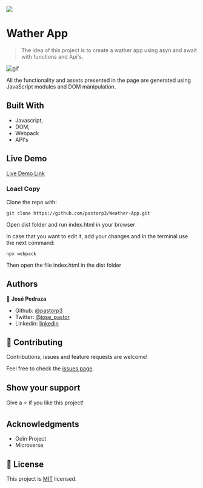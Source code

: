 ![](https://img.shields.io/badge/Microverse-blueviolet)

# Wather App

> The idea of this project is to create a wather app using asyn and await with functions and Api's.

![gif](https://i.pinimg.com/originals/0e/f3/bb/0ef3bb66d9216fffcea9022628f7bb26.gif)

All the functionality and assets presented in the page are generated using JavaScript modules and DOM manipulation.

## Built With

- Javascript,
- DOM,
- Webpack
- API's

## Live Demo

[Live Demo Link](https://rawcdn.githack.com/pastorp3/Weather-App/3e0d4a2e9e653a45385ecc60cd54a2c30ca8e73b/dist/index.html)


### Loacl Copy

Clone the repo with:

``
git clone https://github.com/pastorp3/Weather-App.git
``

Open dist folder and run index.html in your browser

In case that you want to edit it, add your changes and  in the terminal use the next command:


``
npx webpack
``

Then open the file index.html in the dist folder

## Authors

👤 **José Pedraza**

- Github: [@pastorp3](https://github.com/pastorp3)
- Twitter: [@jose_pastor](https://twitter.com/jose_pastorp3 )
- Linkedin: [linkedin](https://www.linkedin.com/in/jos%C3%A9-pedraza-acevedo-ab700a1a9/)


## 🤝 Contributing

Contributions, issues and feature requests are welcome!

Feel free to check the [issues page](issues/).

## Show your support

Give a ⭐️ if you like this project!

## Acknowledgments

- Odin Project
- Microverse

## 📝 License

This project is [MIT](https://opensource.org/licenses/MIT) licensed.
